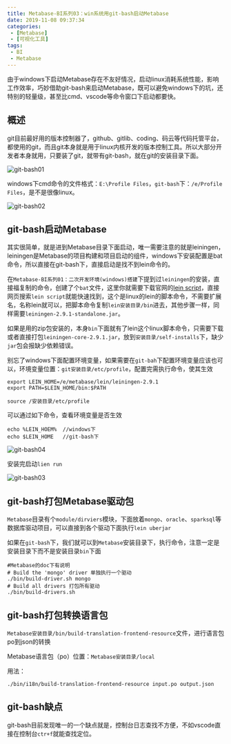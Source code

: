 ```yaml
---
title: Metabase-BI系列03：win系统用git-bash启动Metabase
date: 2019-11-08 09:37:34
categories: 
 - [Metabase]
 - [可视化工具]
tags:
 - BI
 - Metabase
---
```

由于windows下启动Metabase存在不友好情况，启动linux消耗系统性能，影响工作效率，巧妙借助git-bash来启动Metabase，既可以避免windows下的坑，还特别的轻量级，甚至比cmd、vscode等命令窗口下启动都要快。
<!--more-->
## 概述

git目前最好用的版本控制器了，github、gitlib、coding、码云等代码托管平台，都使用的git，而且git本身就是用于linux内核开发的版本控制工具。所以大部分开发者本身就用，只要装了git，就带有git-bash，就在git的安装目录下面。

![git-bash01](https://ossbao.oss-cn-qingdao.aliyuncs.com/blog/bash/git-bash01.jpg)

windows下cmd命令的文件格式：`E:\Profile Files`，`git-bash`下：`/e/Profile Files`，是不是很像linux。

![git-bash02](https://ossbao.oss-cn-qingdao.aliyuncs.com/blog/bash/git-bash02.jpg)

## git-bash启动Metabase

其实很简单，就是进到Metabase目录下面启动，唯一需要注意的就是leiningen，leiningen是Metabase的项目构建和项目启动的组件，windows下安装配置是bat命令，所以直接在git-bash下，直接启动是找不到lein命令的。

在`Metabase-BI系列01：二次开发环境(windows)搭建`下提到过`leiningen`的安装，直接福复制的命令，创建了个`bat`文件，这里你就需要下载官网的[lein script](https://leiningen.org/#install)，直接网页搜索`lein script`就能快速找到，这个是linux的lein的脚本命令，不需要扩展名，名称lein就可以，把脚本命令复制`lein安装目录/bin`进去，其他步骤一样，同样需要`leiningen-2.9.1-standalone.jar`。

如果是用的zip包安装的，本身`bin`下面就有了lein这个linux脚本命令，只需要下载或者直接打包`leiningen-core-2.9.1.jar`，放到`安装目录/self-installs`下，缺少`jar`包会报缺少依赖错误。

别忘了windows下面配置环境变量，如果需要在`git-bah`下配置环境变量应该也可以，环境变量位置：`git安装目录/etc/profile`，配置完需执行命令，使其生效

```
export LEIN_HOME=/e/metabase/lein/leiningen-2.9.1
export PATH=$LEIN_HOME/bin:$PATH
```

```
source /安装目录/etc/profile
```

可以通过如下命令，查看环境变量是否生效

```
echo %LEIN_HOEM%  //windows下
echo $LEIN_HOME   //git-bash下
```

![git-bash04](https://ossbao.oss-cn-qingdao.aliyuncs.com/blog/bash/git-bash04.jpg)

安装完启动`lien run`

![git-bash03](https://ossbao.oss-cn-qingdao.aliyuncs.com/blog/bash/git-bash03.jpg)



## git-bash打包Metabase驱动包

`Metabase`目录有个`module/dirviers`模块，下面放着`mongo`、`oracle`、`sparksql`等数据库驱动项目，可以直接到各个驱动下面执行`lein uberjar`

如果在`git-bash`下，我们就可以到`Metabase`安装目录下，执行命令，注意一定是安装目录下而不是安装目录`bin`下面

```
#Metabase的doc下有说明
# Build the 'mongo' driver 单独执行一个驱动
./bin/build-driver.sh mongo
# Build all drivers 打包所有驱动
./bin/build-drivers.sh
```

## git-bash打包转换语言包

`Metabase安装目录/bin/build-translation-frontend-resource`文件，进行语言包po到json的转换

Metabase语言包（po）位置：`Metabase安装目录/local`

用法：

```
./bin/i18n/build-translation-frontend-resource input.po output.json
```

## git-bash缺点

git-bash目前发现唯一的一个缺点就是，控制台日志查找不方便，不如vscode直接在控制台`ctr+f`就能查找定位。